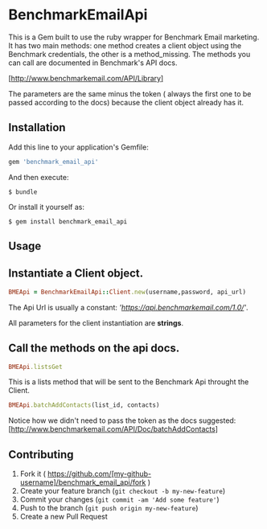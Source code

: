 # BenchmarkEmailApi

This is a Gem built to use the ruby wrapper for Benchmark Email marketing. It has two main methods: one method creates a client object using the Benchmark credentials, the other is a method_missing. The methods you can call are documented in Benchmark's API docs.

[http://www.benchmarkemail.com/API/Library]

The parameters are the same minus the token ( always the first one to be passed according to the docs) because the client object already has it.

## Installation

Add this line to your application's Gemfile:

```ruby
gem 'benchmark_email_api'
```

And then execute:

    $ bundle

Or install it yourself as:

    $ gem install benchmark_email_api

## Usage

## Instantiate a **Client** object.

```ruby
BMEApi = BenchmarkEmailApi::Client.new(username,password, api_url)
```


The Api Url is usually a constant: *'https://api.benchmarkemail.com/1.0/'*.

All parameters for the client instantiation are **strings**.

## Call the methods on the api docs.

```ruby
BMEApi.listsGet
```

This is a lists method that will be sent to the Benchmark Api throught the Client.

```ruby
BMEApi.batchAddContacts(list_id, contacts)
```

Notice how we didn't need to pass the token as the docs suggested: [http://www.benchmarkemail.com/API/Doc/batchAddContacts]

## Contributing

1. Fork it ( https://github.com/[my-github-username]/benchmark_email_api/fork )
2. Create your feature branch (`git checkout -b my-new-feature`)
3. Commit your changes (`git commit -am 'Add some feature'`)
4. Push to the branch (`git push origin my-new-feature`)
5. Create a new Pull Request
